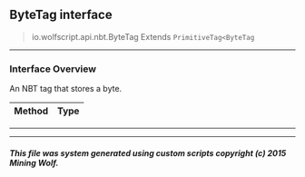 ## ByteTag __interface__

>io.wolfscript.api.nbt.ByteTag
>Extends `PrimitiveTag<ByteTag`

---

### Interface Overview

An NBT tag that stores a byte.

Method | Type   
--- | :--- 



---

---


##### This file was system generated using custom scripts copyright (c) 2015 Mining Wolf.
	

